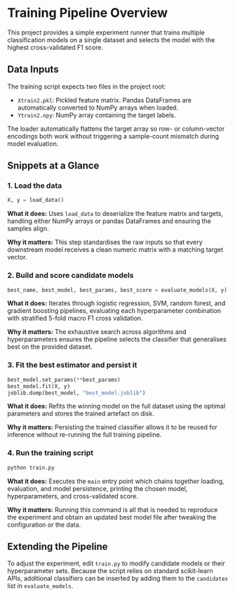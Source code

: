 # Training Pipeline Overview

This project provides a simple experiment runner that trains multiple classification models on a
single dataset and selects the model with the highest cross-validated F1 score.

## Data Inputs
The training script expects two files in the project root:

- `Xtrain2.pkl`: Pickled feature matrix. Pandas DataFrames are automatically converted to NumPy
  arrays when loaded.
- `Ytrain2.npy`: NumPy array containing the target labels.

The loader automatically flattens the target array so row- or column-vector encodings both work
without triggering a sample-count mismatch during model evaluation.

## Snippets at a Glance

### 1. Load the data
```python
X, y = load_data()
```
**What it does:** Uses `load_data` to deserialize the feature matrix and targets, handling either
NumPy arrays or pandas DataFrames and ensuring the samples align.

**Why it matters:** This step standardises the raw inputs so that every downstream model receives a
clean numeric matrix with a matching target vector.

### 2. Build and score candidate models
```python
best_name, best_model, best_params, best_score = evaluate_models(X, y)
```
**What it does:** Iterates through logistic regression, SVM, random forest, and gradient boosting
pipelines, evaluating each hyperparameter combination with stratified 5-fold macro F1 cross
validation.

**Why it matters:** The exhaustive search across algorithms and hyperparameters ensures the pipeline
selects the classifier that generalises best on the provided dataset.

### 3. Fit the best estimator and persist it
```python
best_model.set_params(**best_params)
best_model.fit(X, y)
joblib.dump(best_model, "best_model.joblib")
```
**What it does:** Refits the winning model on the full dataset using the optimal parameters and
stores the trained artefact on disk.

**Why it matters:** Persisting the trained classifier allows it to be reused for inference without
re-running the full training pipeline.

### 4. Run the training script
```bash
python train.py
```
**What it does:** Executes the `main` entry point which chains together loading, evaluation, and
model persistence, printing the chosen model, hyperparameters, and cross-validated score.

**Why it matters:** Running this command is all that is needed to reproduce the experiment and obtain
an updated best model file after tweaking the configuration or the data.

## Extending the Pipeline
To adjust the experiment, edit `train.py` to modify candidate models or their hyperparameter sets.
Because the script relies on standard scikit-learn APIs, additional classifiers can be inserted by
adding them to the `candidates` list in `evaluate_models`.
